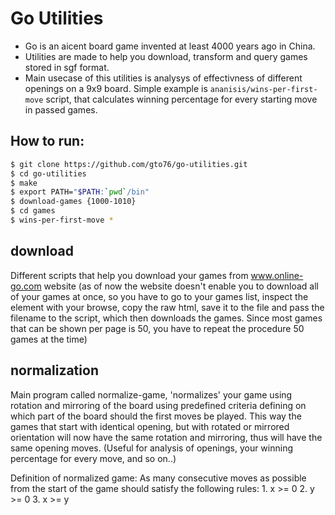 Go Utilities
============

* Go is an aicent board game invented at least 4000 years ago in China. 
* Utilities are made to help you download, transform and query games stored in sgf format. 
* Main usecase of this utilities is analysys of effectivness of different openings on a 9x9 board. Simple example is `ananisis/wins-per-first-move` script, that calculates winning percentage for every starting move in passed games.

How to run:
-----------
```bash
$ git clone https://github.com/gto76/go-utilities.git
$ cd go-utilities
$ make
$ export PATH="$PATH:`pwd`/bin" 
$ download-games {1000-1010}
$ cd games
$ wins-per-first-move *
```

download
--------
Different scripts that help you download your games from www.online-go.com website (as of now the website doesn't enable you to download all of your games at once, so you have to go to your games list, inspect the element with your browse, copy the raw html, save it to the file and pass the filename to the script, which then downloads the games. Since most games that can be shown per page is 50, you have to repeat the procedure 50 games at the time)

normalization
-------------
Main program called normalize-game, 'normalizes' your game using rotation and mirroring of the board using predefined criteria defining on which part of the board should the first moves be played. This way the games that start with identical opening, but with rotated or mirrored orientation will now have the same rotation and mirroring, thus will have the same opening moves. (Useful for analysis of openings, your winning percentage for every move, and so on..)

Definition of normalized game:
As many consecutive moves as possible from the start of the game should satisfy the following rules:
	1. x >= 0
	2. y >= 0
	3. x >= y


